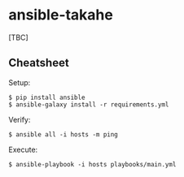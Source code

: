 # ansible-takahe

[TBC]

## Cheatsheet

Setup:

```
$ pip install ansible
$ ansible-galaxy install -r requirements.yml
```

Verify:

```
$ ansible all -i hosts -m ping
```

Execute:

```
$ ansible-playbook -i hosts playbooks/main.yml
```
